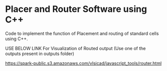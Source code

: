 # Placer and Router Software using C++


Code to implement the function of Placement and routing of standard cells using C++.


USE BELOW LINK For Visualization of Routed output (Use one of the outputs present in outputs folder)

https://spark-public.s3.amazonaws.com/vlsicad/javascript_tools/router.html
